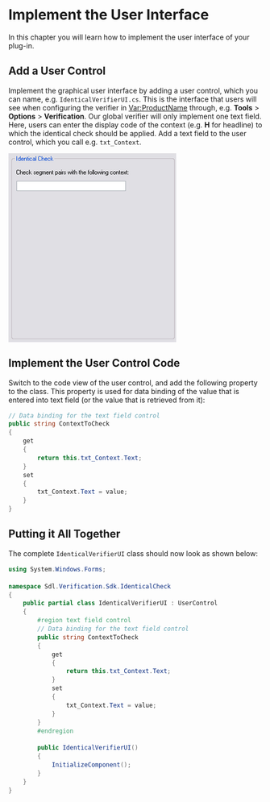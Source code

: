 Implement the User Interface
======

In this chapter you will learn how to implement the user interface of your plug-in.

Add a User Control
----

Implement the graphical user interface by adding a user control, which you can name, e.g. `IdenticalVerifierUI.cs`. This is the interface that users will see when configuring the verifier in <Var:ProductName> through, e.g. **Tools** > **Options** > **Verification**. Our global verifier will only implement one text field. Here, users can enter the display code of the context (e.g. **H** for headline) to which the identical check should be applied. Add a text field to the user control, which you call e.g. `txt_Context`.

<img style="display:block; " src="images/ui_identical_check.jpg"/>

Implement the User Control Code
------

Switch to the code view of the user control, and add the following property to the class. This property is used for data binding of the value that is entered into text field (or the value that is retrieved from it):

```cs
// Data binding for the text field control
public string ContextToCheck
{
    get
    {
        return this.txt_Context.Text;
    }
    set
    {
        txt_Context.Text = value;
    }
}
```

Putting it All Together
-----
The complete `IdenticalVerifierUI` class should now look as shown below:

```cs
using System.Windows.Forms;

namespace Sdl.Verification.Sdk.IdenticalCheck
{
    public partial class IdenticalVerifierUI : UserControl
    {
        #region text field control
        // Data binding for the text field control
        public string ContextToCheck
        {
            get
            {
                return this.txt_Context.Text;
            }
            set
            {
                txt_Context.Text = value;
            }
        }
        #endregion

        public IdenticalVerifierUI()
        {
            InitializeComponent();
        }
    }
}
```